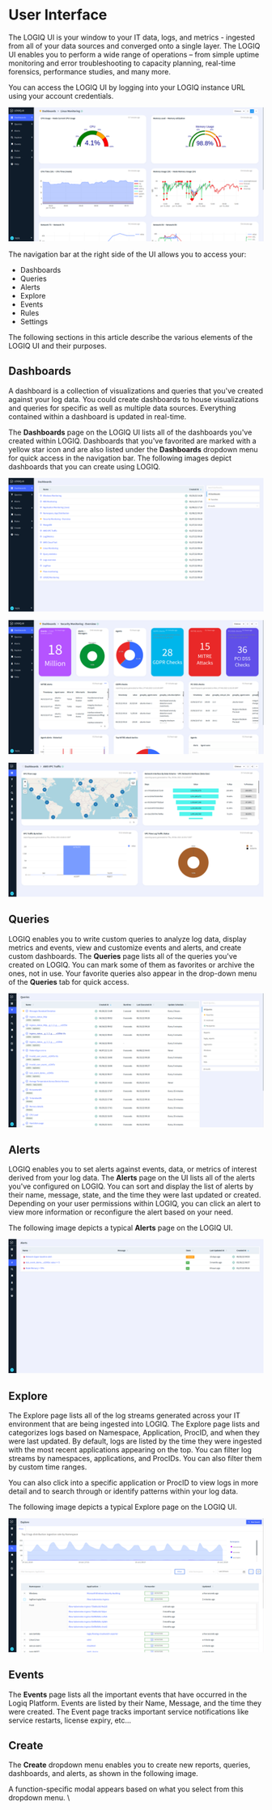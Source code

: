 # User Interface

The LOGIQ UI is your window to your IT data, logs, and metrics - ingested from all of your data sources and converged onto a single layer. The LOGIQ UI enables you to perform a wide range of operations – from simple uptime monitoring and error troubleshooting to capacity planning, real-time forensics, performance studies, and many more.&#x20;

You can access the LOGIQ UI by logging into your LOGIQ instance URL using your account credentials.&#x20;

![](<../.gitbook/assets/image (28) (1) (1).png>)

The navigation bar at the right side of the UI allows you to access your:

* Dashboards
* Queries
* Alerts
* Explore
* Events&#x20;
* Rules
* Settings

The following sections in this article describe the various elements of the LOGIQ UI and their purposes.&#x20;

## Dashboards

A dashboard is a collection of visualizations and queries that you've created against your log data. You could create dashboards to house visualizations and queries for specific as well as multiple data sources. Everything contained within a dashboard is updated in real-time.&#x20;

The **Dashboards** page on the LOGIQ UI lists all of the dashboards you've created within LOGIQ. Dashboards that you've favorited are marked with a yellow star icon and are also listed under the **Dashboards** dropdown menu for quick access in the navigation bar. The following images depict dashboards that you can create using LOGIQ.&#x20;

![Dashboards Page shows list of dashboards.](<../.gitbook/assets/image (25) (1) (1).png>)



![A typical monitoring dashboard on LOGIQ](<../.gitbook/assets/image (16) (1) (1).png>)

![Another example of a LOGIQ dashboard](<../.gitbook/assets/image (14) (1) (1).png>)

## **Queries**

LOGIQ enables you to write custom queries to analyze log data, display metrics and events, view and customize events and alerts, and create custom dashboards. The **Queries** page lists all of the queries you've created on LOGIQ. You can mark some of them as favorites or archive the ones, not in use. Your favorite queries also appear in the drop-down menu of the **Queries** tab for quick access.

![](<../.gitbook/assets/image (21) (1) (1).png>)

## **Alerts**

LOGIQ enables you to set alerts against events, data, or metrics of interest derived from your log data. The **Alerts** page on the UI lists all of the alerts you've configured on LOGIQ. You can sort and display the list of alerts by their name, message, state, and the time they were last updated or created. Depending on your user permissions within LOGIQ, you can click an alert to view more information or reconfigure the alert based on your need.&#x20;

The following image depicts a typical **Alerts** page on the LOGIQ UI.&#x20;

![](<../.gitbook/assets/image (17) (1) (1).png>)

## Explore

The Explore page lists all of the log streams generated across your IT environment that are being ingested into LOGIQ. The Explore page lists and categorizes logs based on Namespace, Application, ProcID, and when they were last updated. By default, logs are listed by the time they were ingested with the most recent applications appearing on the top. You can filter log streams by namespaces, applications, and ProcIDs. You can also filter them by custom time ranges.&#x20;

You can also click into a specific application or ProcID to view logs in more detail and to search through or identify patterns within your log data.&#x20;

The following image depicts a typical Explore page on the LOGIQ UI.&#x20;

![The Explore Page](<../.gitbook/assets/image (26) (1) (1) (1).png>)



## Events

The **Events** page lists all the important events that have occurred in the Logiq Platform. Events are listed by their Name, Message, and the time they were created.  The Event page tracks important service notifications like service restarts, license expiry, etc...

## Create

The **Create** dropdown menu enables you to create new reports, queries, dashboards, and alerts, as shown in the following image.&#x20;

A function-specific modal appears based on what you select from this dropdown menu. \
